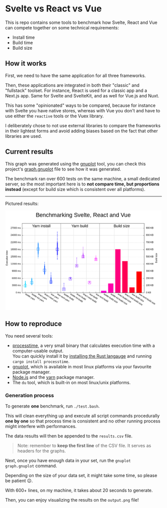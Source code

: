 Svelte vs React vs Vue
======================

This is repo contains some tools to benchmark how Svelte, React and Vue can compete together on some technical requirements:

* Install time
* Build time
* Build size

## How it works

First, we need to have the same application for all three frameworks.

Then, these applications are integrated in both their "classic" and "fullstack" toolset. For instance, React is used for a classic app and a Next.js app. Same for Svelte and SvelteKit, and as well for Vue.js and Nuxt.

This has some "opinionated" ways to be compared, because for instance with Svelte you have native stores, whereas with Vue you don't and have to use either the `reactive` tools or the Vuex library.

I deliberately chose to not use external libraries to compare the frameworks in their lightest forms and avoid adding biases based on the fact that other libraries are used.

## Current results

This graph was generated using the [gnuplot](http://www.gnuplot.info/) tool, you can check this project's [graph.gnuplot](./graph.gnuplot) file to see how it was generated.

The benchmark ran over 600 tests on the same machine, a small dedicated server, so the most important here is to **not compare time, but proportions instead** (except for build size which is consistent over all platforms).

---

Pictured results:

![](./output.png)

## How to reproduce

You need several tools:

* [processtime](https://crates.io/crates/processtime), a very small binary that calculates execution time with a computer-usable output.<br>You can quickly install it by [installing the Rust langauge](https://www.rust-lang.org/fr) and running `cargo install processtime`.
* [gnuplot](http://www.gnuplot.info/), which is available in most linux platforms via your favourite package manager.
* [Node.js](http://nodejs.org/) and the [yarn](https://yarnpkg.com/) package manager.
* The `du` tool, which is built-in on most linux/unix platforms.


### Generation process

To generate **one** benchmark, run `./test.bash`.

This will clean everything up and execute all script commands procedurally **one by one** so that process time is consistent and no other running process might interfere with performances.

The data results will then be appended to the `results.csv` file.

> Note: remember to **keep the first line** of the CSV file. It serves as headers for the graphs.

Next, once you have enough data in your set, run the `gnuplot graph.gnuplot` command.

Depending on the size of your data set, it might take some time, so please be patient 😉.

With 600+ lines, on my machine, it takes about 20 seconds to generate.

Then, you can enjoy visualizing the results on the `output.png` file!

